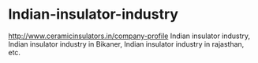 # Indian-insulator-industry
http://www.ceramicinsulators.in/company-profile Indian insulator industry, Indian insulator industry in Bikaner, Indian insulator industry in rajasthan, etc.
